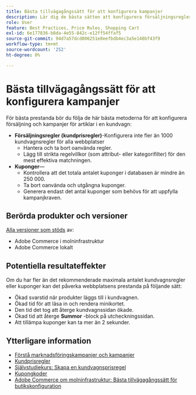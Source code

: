 ```yaml
---
title: Bästa tillvägagångssätt för att konfigurera kampanjer
description: Lär dig de bästa sätten att konfigurera försäljningsregler och kupongkoder för att optimera Commerce Store-prestanda.
role: User
feature: Best Practices, Price Rules, Shopping Cart
exl-id: 6e177836-b8da-4e55-842c-e12ff54ffaf5
source-git-commit: 94d7a57dcd006251e8eefbdb4ec3a5e140bf43f9
workflow-type: tm+mt
source-wordcount: '252'
ht-degree: 0%

---
```


# Bästa tillvägagångssätt för att konfigurera kampanjer

För bästa prestanda bör du följa de här bästa metoderna för att konfigurera försäljning och kampanjer för artiklar i en kundvagn:

- **Försäljningsregler (kundprisregler)**-Konfigurera inte fler än 1000 kundvagnsregler för alla webbplatser
   - Hantera och ta bort oanvända regler.
   - Lägg till strikta regelvillkor (som attribut- eller kategorifilter) för den mest effektiva matchningen.
- **Kuponger**—
   - Kontrollera att det totala antalet kuponger i databasen är mindre än 250 000.
   - Ta bort oanvända och utgångna kuponger.
   - Generera endast det antal kuponger som behövs för att uppfylla kampanjkraven.

## Berörda produkter och versioner

[Alla versioner som stöds](../../../release/versions.md) av:

- Adobe Commerce i molninfrastruktur
- Adobe Commerce lokalt

## Potentiella resultateffekter

Om du har fler än det rekommenderade maximala antalet kundvagnsregler eller kuponger kan det påverka webbplatsens prestanda på följande sätt:

- Ökad svarstid när produkter läggs till i kundvagnen.
- Ökad tid för att läsa in och rendera minikortet.
- Den tid det tog att återge kundvagnssidan ökade.
- Ökad tid att återge **Summor** -block på utcheckningssidan.
- Att tillämpa kuponger kan ta mer än 2 sekunder.

## Ytterligare information

- [Förstå marknadsföringskampanjer och kampanjer](https://devdocs.magento.com/cloud/configure/configure-best-practices.html#campaigns)
- [Kundprisregler](https://experienceleague.adobe.com/docs/commerce-admin/marketing/promotions/cart-rules/price-rules-cart.html)
- [Självstudiekurs: Skapa en kundvagnsprisregel](https://experienceleague.adobe.com/docs/commerce-learn/tutorials/marketing/cart-price-rules.html)
- [Kupongkoder](https://experienceleague.adobe.com/docs/commerce-admin/marketing/promotions/cart-rules/price-rules-cart-coupon.html)
- [Adobe Commerce om molninfrastruktur: Bästa tillvägagångssätt för butikskonfiguration](https://devdocs.magento.com/cloud/configure/configure-best-practices.html)
